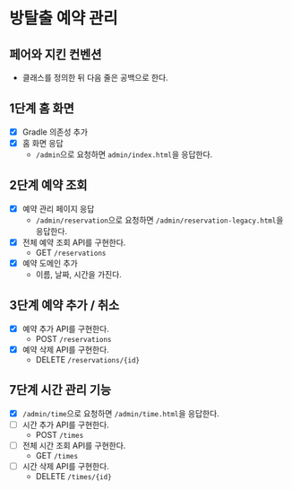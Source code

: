 # 방탈출 예약 관리

## 페어와 지킨 컨벤션

- 클래스를 정의한 뒤 다음 줄은 공백으로 한다.

## 1단계 홈 화면

- [x] Gradle 의존성 추가
- [x] 홈 화면 응답
    - `/admin`으로 요청하면 `admin/index.html`을 응답한다.

## 2단계 예약 조회

- [x] 예약 관리 페이지 응답
    - `/admin/reservation`으로 요청하면 `/admin/reservation-legacy.html`을 응답한다.
- [x] 전체 예약 조회 API를 구현한다.
    - GET `/reservations`
- [x] 예약 도메인 추가
    - 이름, 날짜, 시간을 가진다.

## 3단계 예약 추가 / 취소

- [x] 예약 추가 API를 구현한다.
    - POST `/reservations`
- [x] 예약 삭제 API를 구현한다.
    - DELETE `/reservations/{id}`

## 7단계 시간 관리 기능

- [x] `/admin/time`으로 요청하면 `/admin/time.html`을 응답한다.
- [ ] 시간 추가 API를 구현한다.
    - POST `/times`
- [ ] 전체 시간 조회 API를 구현한다.
    - GET `/times`
- [ ] 시간 삭제 API를 구현한다.
    - DELETE `/times/{id}`
